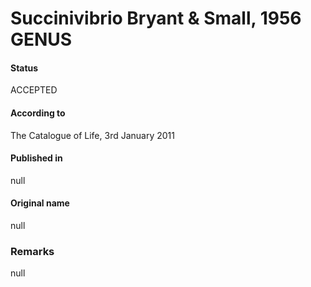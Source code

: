 Succinivibrio Bryant & Small, 1956 GENUS
=======

#### Status
ACCEPTED

#### According to
The Catalogue of Life, 3rd January 2011

#### Published in
null

#### Original name
null

### Remarks
null